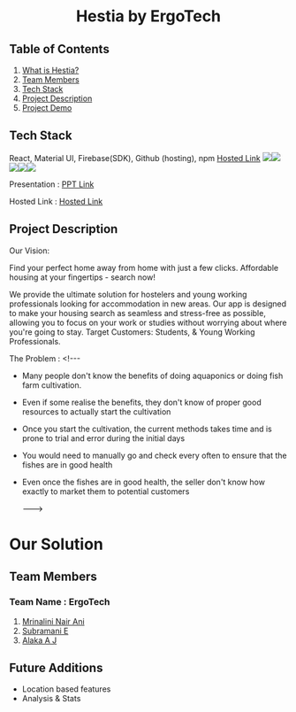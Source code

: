 # **<div align="center">Hestia by  ErgoTech</div>**  

## Table of Contents
1. [What is Hestia?](#project-description)
2. [Team Members](#team-members)
3. [Tech Stack](#tech-stack)
4. [Project Description](#project-description)
5. [Project Demo](#project-demo)

## Tech Stack
React, Material UI, Firebase(SDK), Github (hosting), npm
[Hosted Link](https://subru-37.github.io/Ergotech-Hestia/)
<img src="https://img.shields.io/badge/firebase-ffca28?style=for-the-badge&logo=firebase&logoColor=black"><img src="https://img.shields.io/badge/React-20232A?style=for-the-badge&logo=react&logoColor=61DAFB"><img src="https://img.shields.io/badge/npm-CB3837?style=for-the-badge&logo=npm&logoColor=white"><img src="https://img.shields.io/badge/React-20232A?style=for-the-badge&logo=react&logoColor=61DAFB"><img src="https://img.shields.io/badge/Material%20UI-007FFF?style=for-the-badge&logo=mui&logoColor=white">

Presentation : [PPT Link](https://www.canva.com/design/DAFTudil6cU/VFI5qItIGgk8tVm8sh6Z_A/view?utm_content=DAFTudil6cU&utm_campaign=designshare&utm_medium=link2&utm_source=sharebutton)

Hosted Link : [Hosted Link](https://subru-37.github.io/Ergotech-Hestia/)

## Project Description

Our Vision: 

Find your perfect home away from home with just a few clicks. Affordable housing at your fingertips - search now!

We provide the ultimate solution for hostelers and young working professionals looking for accommodation in new areas. Our app is designed to make your housing search as seamless and stress-free as possible, allowing you to focus on your work or studies without worrying about where you're going to stay.
Target Customers: Students, & Young Working Professionals. 

The Problem :  <!---
- Many people don't know the benefits of doing aquaponics or doing fish farm cultivation.
- Even if some realise the benefits, they don't know of proper good resources to actually start the cultivation
- Once you start the cultivation, the current methods takes time and is prone to trial and error during the initial days
- You would need to manually go and check every often to ensure that the fishes are in good health  
- Even once the fishes are in good health, the seller don't know how exactly to market them to potential customers

  --->
# Our Solution
 <!--
## For basic users :
- Create a platform for a new individuals to start fish farm cultivation from scratch and earn a livelihood selling fish produce and also for existing farms to simplify their daily work.
- The platform will have both farmer and customer side, primarily focussed on the farmer side.
 
## For the seller:



## For the buyer who would like to have fresh farm products

- Consider swiggy for fresh marine farm products
- The buyer can (log in and ) use our marketplace and search for a particular fresh fish produce near them
- This will show all the marketplaces selling this product near them.
- There will be a way to make orders from our app to this farmer
- Based on this order, the seller can deliver the produce to the buyer

## Our offerings
- No installation charges for sensors
- Our app offers features like monitoring and timely alerts
- Once they have started reaching a state for selling fishes, we offer visibility in our marketplace
- Mobile-Friendly Design

## Revenue Model
- Can add max 2 tanks in free version
- Can connect max 3 sensors under free version in each tank. (Cost of sensor born by seller).
- Can provide transportation via marketplace under paid plan

--->
## Team Members
### **Team Name** : ErgoTech
1. [Mrinalini Nair Ani](https://github.com/hacksh4w/)
1. [Subramani E](https://github.com/subru-37)
1. [Alaka A J](https://github.com/alaka03aj)


## Future Additions 
- Location based features
- Analysis & Stats
